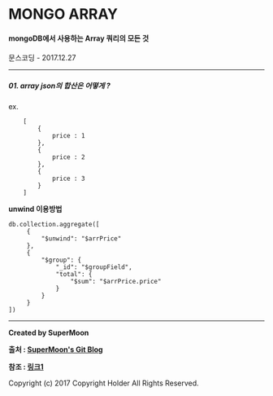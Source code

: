 # MONGO ARRAY

#### mongoDB에서 사용하는 Array 쿼리의 모든 것

<div class="pull-right"> 문스코딩 - 2017.12.27 </div>

---

##### 01. array json의 합산은 어떻게 ?

ex.
```
    [
        {
            price : 1
        },
        {
            price : 2
        },
        {
            price : 3
        }
    ]
```

**unwind 이용방법**
```
db.collection.aggregate([
     {
         "$unwind": "$arrPrice"
     },
     {
         "$group": {
             "_id": "$groupField",
             "total": {
                 "$sum": "$arrPrice.price"
             }
         }
     }
])
```

---

**Created by SuperMoon**

**출처 : [SuperMoon's Git Blog](https://github.com/jm921106)**

**참조 : [링크1]()**

Copyright (c) 2017 Copyright Holder All Rights Reserved.
